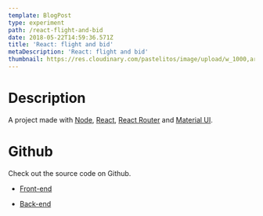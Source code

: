 ```yaml
---
template: BlogPost
type: experiment
path: /react-flight-and-bid
date: 2018-05-22T14:59:36.571Z
title: 'React: flight and bid'
metaDescription: 'React: flight and bid'
thumbnail: https://res.cloudinary.com/pastelitos/image/upload/w_1000,ar_16:9,c_fill,g_auto,e_sharpen/v1607767807/bruno/react-flight-and-bid_hbkeoh.png
---
```

# Description

A project made with
[Node](https://nodejs.org/en/),
[React](https://reactjs.org),
[React Router](https://reacttraining.com/react-router/) and 
[Material UI](https://material-ui.com/).

# Github

Check out the source code on Github.

- [Front-end](https://github.com/brunogarcia/flight-and-bid/tree/master/front-end)

- [Back-end](https://github.com/brunogarcia/flight-and-bid/tree/master/server)